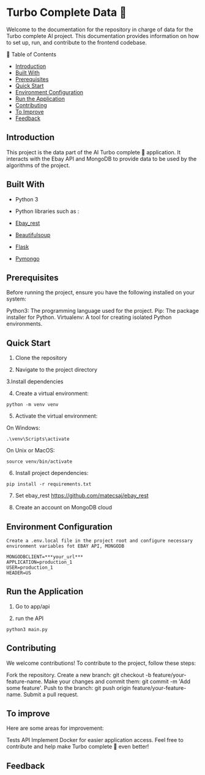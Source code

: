 # Turbo Complete Data 📀

Welcome to the documentation for the repository in charge of data for the Turbo complete  AI project. This documentation provides information on how to set up, run, and contribute to the frontend codebase.

📜 Table of Contents

- [Introduction](#introduction)
- [Built With](#build-with)
- [Prerequisites](#prerequisites)
- [Quick Start](#quick_start)
- [Environment Configuration](#environment-configuration)
- [Run the Application](#run-the-application)
- [Contributing](#contributing)
- [To Improve](#to-improve)
- [Feedback](#feedback)


## Introduction
This project is the data part of the AI Turbo complete 🚀 application. It interacts with the Ebay API and MongoDB  to provide data to be used by the algorithms of the project.

## Built With
- Python 3
- Python libraries such as : 

- [Ebay_rest](https://github.com/matecsaj/ebay_rest)
- [Beautifulsoup](https://pypi.org/project/beautifulsoup4/)
- [Flask](https://flask.palletsprojects.com/en/3.0.x/)
- [Pymongo](https://pymongo.readthedocs.io/en/stable/tutorial.html)


## Prerequisites
Before running the project, ensure you have the following installed on your system:

Python3: The programming language used for the project.
Pip: The package installer for Python.
Virtualenv: A tool for creating isolated Python environments.

## Quick Start

1. Clone the repository

2. Navigate to the project directory

3.Install dependencies

4. Create a virtual environment:

```
python -m venv venv
```

5. Activate the virtual environment:

On Windows:

```
.\venv\Scripts\activate
```

On Unix or MacOS:

```
source venv/bin/activate
```

6. Install project dependencies:

```
pip install -r requirements.txt
```

7. Set ebay_rest
https://github.com/matecsaj/ebay_rest

8. Create an account on MongoDB cloud


## Environment Configuration
```
Create a .env.local file in the project root and configure necessary environment variables fot EBAY API, MONGODB

MONGODBCLIENT=***your_url***
APPLICATION=production_1
USER=production_1
HEADER=US
```

## Run the Application

1. Go to app/api

2. run the API
```
python3 main.py
```


## Contributing
We welcome contributions! To contribute to the project, follow these steps:

Fork the repository.
Create a new branch: git checkout -b feature/your-feature-name.
Make your changes and commit them: git commit -m 'Add some feature'.
Push to the branch: git push origin feature/your-feature-name.
Submit a pull request.


## To improve
Here are some areas for improvement:

Tests API
Implement Docker for easier application access.
Feel free to contribute and help make Turbo complete 🚀 even better!

## Feedback
